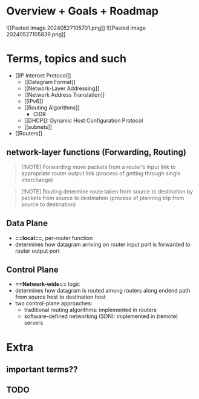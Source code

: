 # Overview + Goals + Roadmap

![[Pasted image 20240527105701.png]]
![[Pasted image 20240527105839.png]]
# Terms, topics and such
- [[IP Internet Protocol]]
	- [[Datagram Format]]
	- [[Network-Layer Addressing]]
	- [[Network Address Translation]]
	- [[IPv6]]
	- [[Routing Algorithms]]
		- CIDR
	- [[DHCP]]: Dynamic Host Configuration Protocol
	- [[subnets]]
- [[Routers]]
## network-layer functions (Forwarding, Routing)


> [!NOTE] Forwarding
> move packets from a router’s input link to appropriate router output link
> (process of getting through single interchange)
>


> [!NOTE] Routing
> determine route taken from source to destination by packets from source to destination
> (process of planning trip from source to destination)



## Data Plane
- **==local==**, per-router function
- determines how datagram arriving on router input port is forwarded to router output port
## Control Plane
- **==Network-wide==** logic
- determines how datagram is routed among routers along endend path from source host to destination host
- two control-plane approaches:
	- traditional routing algorithms: implemented in routers
	- software-defined networking (SDN): implemented in (remote) servers
# Extra
## important terms??

## TODO
